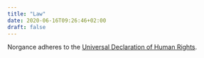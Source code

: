 ```yaml
---
title: "Law"
date: 2020-06-16T09:26:46+02:00
draft: false
---
```


Norgance adheres to the [Universal Declaration of Human Rights](https://en.wikisource.org/wiki/Universal_Declaration_of_Human_Rights).
